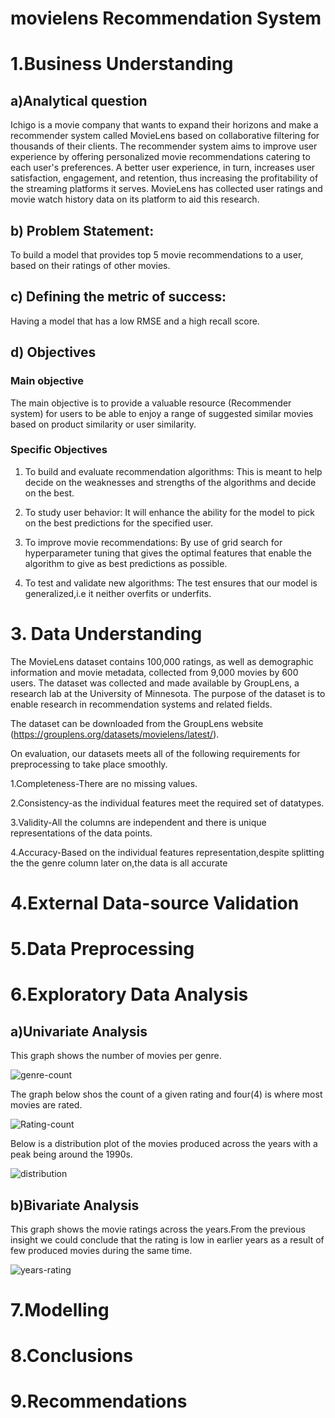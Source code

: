 # movielens Recommendation System

# 1.Business Understanding
## a)Analytical question
Ichigo is a movie company that wants to expand their horizons and make a recommender system called MovieLens based on collaborative filtering for thousands of their clients. The recommender system aims to improve user experience by offering personalized movie recommendations catering to each user's preferences. A better user experience, in turn, increases user satisfaction, engagement, and retention, thus increasing the profitability of the streaming platforms it serves. MovieLens has collected user ratings and movie watch history data on its platform to aid this research.

## b) Problem Statement: 
To build a model that provides top 5 movie recommendations to a user, based on their ratings of other movies.

## c) Defining the metric of success:
Having a model that has a low RMSE and a high recall score.
## d) Objectives
### Main objective
The main objective is to provide a valuable resource (Recommender system) for users to be able to enjoy a range of suggested similar movies based on product similarity or user similarity.

### Specific Objectives

1. To build and evaluate recommendation algorithms: This is meant to help  decide on the weaknesses and strengths of the algorithms and decide on the best.

2. To study user behavior: It will enhance the ability for the model to pick on the best predictions for the specified user.

3. To improve movie recommendations: By use of grid search for hyperparameter tuning that gives the optimal features that enable the algorithm to give as best predictions as possible.

4.  To test and validate new algorithms: The test ensures that our model is generalized,i.e it neither overfits or underfits.



# 3. Data Understanding
The MovieLens dataset contains 100,000 ratings, as well as demographic information and movie metadata, collected from 9,000 movies by 600 users. The dataset was collected and made available by GroupLens, a research lab at the University of Minnesota. The purpose of the dataset is to enable research in recommendation systems and related fields.

The dataset can be downloaded from the GroupLens website (https://grouplens.org/datasets/movielens/latest/).

On evaluation, our datasets meets all of the following requirements for preprocessing to take place smoothly.

1.Completeness-There are no missing values.

2.Consistency-as the individual features meet the required set of datatypes.

3.Validity-All the columns are independent and there is unique representations of the data points.

4.Accuracy-Based on the individual features representation,despite splitting the the genre column later on,the data is all accurate

# 4.External Data-source Validation


# 5.Data Preprocessing


# 6.Exploratory Data Analysis
## a)Univariate Analysis
This graph shows the number of movies per genre.

![genre-count](Images/genre-count.png)

The graph below shos the count of a given rating and four(4) is where most movies are rated.

![Rating-count](Images/Rating-count.png)

Below is a distribution plot of the movies produced across the years with a peak being around the 1990s.

![distribution](Images/distribution.png)

## b)Bivariate Analysis
This graph shows the movie ratings across the years.From the previous insight we could conclude that the rating is low in earlier years as a result of few produced movies during the same time.

![years-rating](Images/years-rating.png)

# 7.Modelling

# 8.Conclusions

# 9.Recommendations
